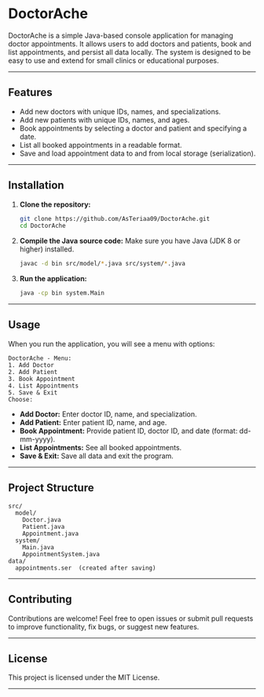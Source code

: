 # DoctorAche

DoctorAche is a simple Java-based console application for managing doctor appointments. It allows users to add doctors and patients, book and list appointments, and persist all data locally. The system is designed to be easy to use and extend for small clinics or educational purposes.

---

## Features

- Add new doctors with unique IDs, names, and specializations.
- Add new patients with unique IDs, names, and ages.
- Book appointments by selecting a doctor and patient and specifying a date.
- List all booked appointments in a readable format.
- Save and load appointment data to and from local storage (serialization).

---

## Installation

1. **Clone the repository:**
   ```sh
   git clone https://github.com/AsTeriaa09/DoctorAche.git
   cd DoctorAche
   ```
2. **Compile the Java source code:**
   Make sure you have Java (JDK 8 or higher) installed.
   ```sh
   javac -d bin src/model/*.java src/system/*.java
   ```
3. **Run the application:**
   ```sh
   java -cp bin system.Main
   ```

---

## Usage

When you run the application, you will see a menu with options:

```
DoctorAche - Menu:
1. Add Doctor
2. Add Patient
3. Book Appointment
4. List Appointments
5. Save & Exit
Choose:
```

- **Add Doctor:** Enter doctor ID, name, and specialization.
- **Add Patient:** Enter patient ID, name, and age.
- **Book Appointment:** Provide patient ID, doctor ID, and date (format: dd-mm-yyyy).
- **List Appointments:** See all booked appointments.
- **Save & Exit:** Save all data and exit the program.

---

## Project Structure

```
src/
  model/
    Doctor.java
    Patient.java
    Appointment.java
  system/
    Main.java
    AppointmentSystem.java
data/
  appointments.ser  (created after saving)
```

---

## Contributing

Contributions are welcome! Feel free to open issues or submit pull requests to improve functionality, fix bugs, or suggest new features.

---

## License

This project is licensed under the MIT License.

---
